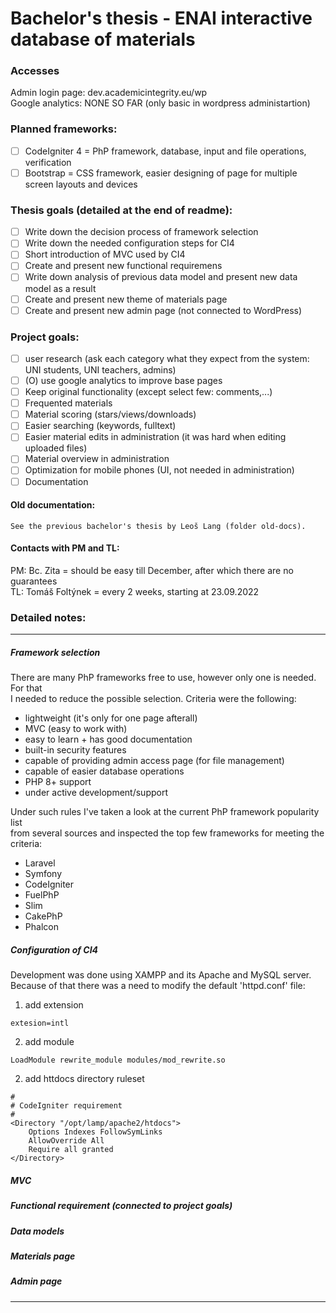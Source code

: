 # Bachelor's thesis - ENAI interactive database of materials

### Accesses
Admin login page: dev.academicintegrity.eu/wp\
Google analytics: NONE SO FAR (only basic in wordpress administartion)

### Planned frameworks:
- [ ] CodeIgniter 4 = PhP framework, database, input and file operations, verification
- [ ] Bootstrap = CSS framework, easier designing of page for multiple screen layouts and devices

### Thesis goals (detailed at the end of readme):
- [ ] Write down the decision process of framework selection
- [ ] Write down the needed configuration steps for CI4
- [ ] Short introduction of MVC used by CI4
- [ ] Create and present new functional requiremens
- [ ] Write down analysis of previous data model and present new data model as a result
- [ ] Create and present new theme of materials page
- [ ] Create and present new admin page (not connected to WordPress)

### Project goals:
- [ ] user research (ask each category what they expect from the system: UNI students, UNI teachers, admins)
- [ ] (O) use google analytics to improve base pages
- [ ] Keep original functionality (except select few: comments,...)
- [ ] Frequented materials
- [ ] Material scoring (stars/views/downloads)
- [ ] Easier searching (keywords, fulltext)
- [ ] Easier material edits in administration (it was hard when editing uploaded files)
- [ ] Material overview in administration
- [ ] Optimization for mobile phones (UI, not needed in administration)
- [ ] Documentation

#### Old documentation:
```
See the previous bachelor's thesis by Leoš Lang (folder old-docs).
```

#### Contacts with PM and TL:
PM: Bc. Zita = should be easy till December, after which there are no guarantees\
TL: Tomáš Foltýnek = every 2 weeks, starting at 23.09.2022

### Detailed notes:
------------------------------------------------------------------------------
##### Framework selection
There are many PhP frameworks free to use, however only one is needed. For that\
I needed to reduce the possible selection. Criteria were the following:
- lightweight (it's only for one page afterall)
- MVC (easy to work with)
- easy to learn + has good documentation
- built-in security features
- capable of providing admin access page (for file management)
- capable of easier database operations
- PHP 8+ support
- under active development/support

Under such rules I've taken a look at the current PhP framework popularity list\
from several sources and inspected the top few frameworks for meeting the criteria:
- Laravel
- Symfony
- CodeIgniter
- FuelPhP
- Slim
- CakePhP
- Phalcon

##### Configuration of CI4
Development was done using XAMPP and its Apache and MySQL server.\
Because of that there was a need to modify the default 'httpd.conf' file:

1) add extension
```
extesion=intl
```

2) add module
```
LoadModule rewrite_module modules/mod_rewrite.so
```

2) add httdocs directory ruleset
```
#
# CodeIgniter requirement
#
<Directory "/opt/lamp/apache2/htdocs">
    Options Indexes FollowSymLinks
    AllowOverride All
    Require all granted
</Directory>
```

##### MVC

##### Functional requirement (connected to project goals)

##### Data models

##### Materials page

##### Admin page
------------------------------------------------------------------------------